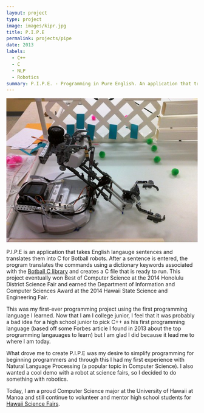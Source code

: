 ```yaml
---
layout: project
type: project
image: images/kipr.jpg
title: P.I.P.E
permalink: projects/pipe
date: 2013
labels:
  - C++
  - C
  - NLP
  - Robotics
summary: P.I.P.E. - Programming in Pure English. An application that translates English into code. My project for the 2014 Honolulu District and Hawaii State Science and Engineering Fair.
---
```

<img class class="ui medium right floated rounded image" src="../images/rumba.jpg">

P.I.P.E is an application that takes English langauge sentences and translates them into C for Botball robots. 
After a sentence is entered, the program translates the commands using a dictionary keywords associated with the [Botball C library](http://files.kipr.org/link/documentation/libkovan_docs/index.html) and creates a C file that is ready to run.
This project eventually won Best of Computer Science at the 2014 Honolulu District Science Fair and earned the Department of Information and Computer Sciences Award at the 2014 Hawaii State Science and Engineering Fair.

This was my first-ever programming project using the first programming language I learned. 
Now that I am I college junior, I feel that it was probably a bad idea for a high school junior to pick C++ as his first programming language (based off some Forbes article I found in 2013 about the top programming langauages to learn) but I am glad I did because it lead me to where I am today.

What drove me to create P.I.P.E was my desire to simplify programming for beginning programmers and through this I had my first experience with Natural Language Processing (a popular topic in Computer Science). I also wanted a cool demo with a robot at science fairs, so I decided to do something with robotics. 

Today, I am a proud Computer Science major at the University of Hawaii at Manoa and still continue to volunteer and mentor high school students for [Hawaii Science Fairs](http://www.hawaiiacademyofscience.org/). 
